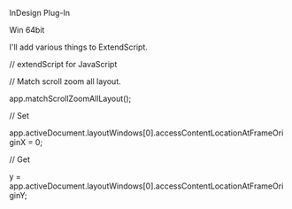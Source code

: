 InDesign Plug-In

Win 64bit

I'll add various things to ExtendScript.

// extendScript for JavaScript

// Match scroll zoom all layout.

app.matchScrollZoomAllLayout();

 // Set
 
app.activeDocument.layoutWindows[0].accessContentLocationAtFrameOriginX = 0;

 // Get
 
y = app.activeDocument.layoutWindows[0].accessContentLocationAtFrameOriginY;
